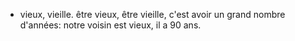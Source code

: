 - vieux, vieille. être vieux, être vieille, c'est avoir un grand nombre d'années: notre voisin est vieux, il a 90 ans.